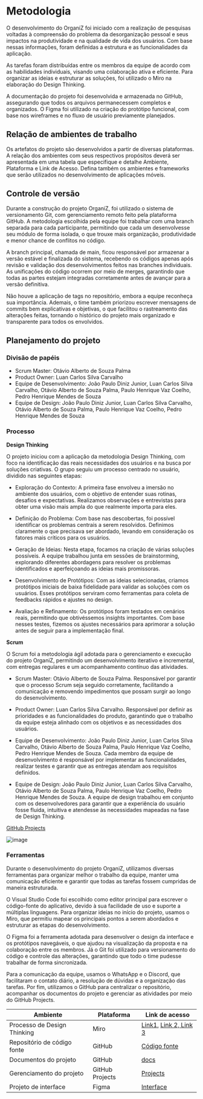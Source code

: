 
# Metodologia

O desenvolvimento do OrganiZ foi iniciado com a realização de pesquisas voltadas à compreensão do problema da desorganização pessoal e seus impactos na produtividade e na qualidade de vida dos usuários. Com base nessas informações, foram definidas a estrutura e as funcionalidades da aplicação. 

As tarefas foram distribuídas entre os membros da equipe de acordo com as habilidades individuais, visando uma colaboração ativa e eficiente. Para organizar as ideias e estruturar as soluções, foi utilizado o Miro na elaboração do Design Thinking.

A documentação do projeto foi desenvolvida e armazenada no GitHub, assegurando que todos os arquivos permanecessem completos e organizados. O Figma foi utilizado na criação do protótipo funcional, com base nos wireframes e no fluxo de usuário previamente planejados.
## Relação de ambientes de trabalho

Os artefatos do projeto são desenvolvidos a partir de diversas plataformas. A relação dos ambientes com seus respectivos propósitos deverá ser apresentada em uma tabela que especifique e detalhe Ambiente, Plataforma e Link de Acesso. Defina também os ambientes e frameworks que serão utilizados no desenvolvimento de aplicações móveis.

## Controle de versão

Durante a construção do projeto OrganiZ, foi utilizado o sistema de versionamento Git, com gerenciamento remoto feito pela plataforma GitHub. A metodologia escolhida pela equipe foi trabalhar com uma branch separada para cada participante, permitindo que cada um desenvolvesse seu módulo de forma isolada, o que trouxe mais organização, produtividade e menor chance de conflitos no código.

A branch principal, chamada de main, ficou responsável por armazenar a versão estável e finalizada do sistema, recebendo os códigos apenas após revisão e validação dos desenvolvimentos feitos nas branches individuais. As unificações do código ocorrem por meio de merges, garantindo que todas as partes estejam integradas corretamente antes de avançar para a versão definitiva.

Não houve a aplicação de tags no repositório, embora a equipe reconheça sua importância. Ademais, o time também priorizou escrever mensagens de commits bem explicativas e objetivas, o que facilitou o rastreamento das alterações feitas, tornando o histórico do projeto mais organizado e transparente para todos os envolvidos.

## Planejamento do projeto

###  Divisão de papéis


- Scrum Master: Otávio Alberto de Souza Palma
- Product Owner: Luan Carlos Silva Carvalho
- Equipe de Desenvolvimento: João Paulo Diniz Junior, Luan Carlos Silva Carvalho, Otávio Alberto de Souza Palma, Paulo Henrique Vaz Coelho, Pedro Henrique Mendes de Souza
- Equipe de Design: João Paulo Diniz Junior, Luan Carlos Silva Carvalho, Otávio Alberto de Souza Palma, Paulo Henrique Vaz Coelho, Pedro Henrique Mendes de Souza


### Processo



**Design Thinking**

O projeto iniciou com a aplicação da metodologia Design Thinking, com foco na identificação das reais necessidades dos usuários e na busca por soluções criativas. O grupo seguiu um processo centrado no usuário, dividido nas seguintes etapas:

- Exploração do Contexto: A primeira fase envolveu a imersão no ambiente dos usuários, com o objetivo de entender suas rotinas, desafios e expectativas. Realizamos observações e entrevistas para obter uma visão mais ampla do que realmente importa para eles.

- Definição do Problema: Com base nas descobertas, foi possível identificar os problemas centrais a serem resolvidos. Definimos claramente o que precisava ser abordado, levando em consideração os fatores mais críticos para os usuários.

- Geração de Ideias: Nesta etapa, focamos na criação de várias soluções possíveis. A equipe trabalhou junta em sessões de brainstorming, explorando diferentes abordagens para resolver os problemas identificados e aperfeiçoando as ideias mais promissoras.

- Desenvolvimento de Protótipos: Com as ideias selecionadas, criamos protótipos iniciais de baixa fidelidade para validar as soluções com os usuários. Esses protótipos serviram como ferramentas para coleta de feedbacks rápidos e ajustes no design.

- Avaliação e Refinamento: Os protótipos foram testados em cenários reais, permitindo que obtivéssemos insights importantes. Com base nesses testes, fizemos os ajustes necessários para aprimorar a solução antes de seguir para a implementação final.

**Scrum**

O Scrum foi a metodologia ágil adotada para o gerenciamento e execução do projeto OrganiZ, permitindo um desenvolvimento iterativo e incremental, com entregas regulares e um acompanhamento contínuo das atividades.

- Scrum Master: Otávio Alberto de Souza Palma. Responsável por garantir que o processo Scrum seja seguido corretamente, facilitando a comunicação e removendo impedimentos que possam surgir ao longo do desenvolvimento.

- Product Owner: Luan Carlos Silva Carvalho. Responsável por definir as prioridades e as funcionalidades do produto, garantindo que o trabalho da equipe esteja alinhado com os objetivos e as necessidades dos usuários.

- Equipe de Desenvolvimento: João Paulo Diniz Junior, Luan Carlos Silva Carvalho, Otávio Alberto de Souza Palma, Paulo Henrique Vaz Coelho, Pedro Henrique Mendes de Souza. Cada membro da equipe de desenvolvimento é responsável por implementar as funcionalidades, realizar testes e garantir que as entregas atendam aos requisitos definidos.

- Equipe de Design: João Paulo Diniz Junior, Luan Carlos Silva Carvalho, Otávio Alberto de Souza Palma, Paulo Henrique Vaz Coelho, Pedro Henrique Mendes de Souza. A equipe de design trabalhou em conjunto com os desenvolvedores para garantir que a experiência do usuário fosse fluida, intuitiva e atendesse às necessidades mapeadas na fase de Design Thinking.

[GitHub Projects](https://github.com/orgs/ICEI-PUC-Minas-PBE-ADS-SI/projects/53)

![image](https://github.com/user-attachments/assets/591cd633-8986-48a8-8f64-255303c84621)

 

### Ferramentas

Durante o desenvolvimento do projeto OrganiZ, utilizamos diversas ferramentas para organizar melhor o trabalho da equipe, manter uma comunicação eficiente e garantir que todas as tarefas fossem cumpridas de maneira estruturada.

O Visual Studio Code foi escolhido como editor principal para escrever o código-fonte do aplicativo, devido à sua facilidade de uso e suporte a múltiplas linguagens. Para organizar ideias no início do projeto, usamos o Miro, que permitiu mapear os principais pontos a serem abordados e estruturar as etapas do desenvolvimento.

O Figma foi a ferramenta adotada para desenvolver o design da interface e os protótipos navegáveis, o que ajudou na visualização da proposta e na colaboração entre os membros. Já o Git foi utilizado para versionamento do código e controle das alterações, garantindo que todo o time pudesse trabalhar de forma sincronizada.

Para a comunicação da equipe, usamos o WhatsApp e o Discord, que facilitaram o contato diário, a resolução de dúvidas e a organização das tarefas. Por fim, utilizamos o GitHub para centralizar o repositório, acompanhar os documentos do projeto e gerenciar as atividades por meio do GitHub Projects.


| Ambiente                            | Plataforma                         | Link de acesso                       |
|-------------------------------------|------------------------------------|--------------------------------------|
| Processo de Design Thinking         | Miro                               |[Link1,](https://miro.com/welcomeonboard/aWdHemoyUDVKK0IzVFFTaXN4VkJ1cmZNczBKTmdMWkF2L1lPMEN3NFB3eDRjWDFPUlc3a3RvK0ZkbE03S01CUnRieUY2SmhxM0FUTnBVYUJoNU9yWGtFa3R2eVE0V3k3S29iU3F1N0c4Y3JuL24vQ2V3UFNJUVFDY21rTHFqTlFBS2NFMDFkcUNFSnM0d3FEN050ekl3PT0hdjE=?share_link_id=225320206557)  [Link 2, ](https://miro.com/welcomeonboard/VEx5NEJhVC9lSU1BMjRLdFF2c0llRGhJWHRhbVpXQzcxYnlUcXArNGpYQjY1WGNLRmUrVXpEVkxEdk5TMjMzZ1IvblBqdzNYeWZnVGdubUlwVEgybFVFa3R2eVE0V3k3S29iU3F1N0c4Y3FyMHRsRm84NFEreVJwWjh3bytOT2pyVmtkMG5hNDA3dVlncnBvRVB2ZXBnPT0hdjE=?share_link_id=877291306634) [Link 3](https://miro.com/welcomeonboard/d0dKdzFtSWp1N0FHNTR0bTF3M3cyMmJTYTRReUNmVnR0T0hnREZKT0ZUMTQ0OTZ4SHkycVhrK25SSUY2eGcvYWNBNmdDU1pVbE80S1RjQVlTc29DVGtFa3R2eVE0V3k3S29iU3F1N0c4Y3Bra3AyZ0FSL2pBYlBlclZaYTl2dEVhWWluRVAxeXRuUUgwWDl3Mk1qRGVRPT0hdjE=?share_link_id=553833636177)        |
| Repositório de código fonte         | GitHub                             | [Código fonte](https://github.com/ICEI-PUC-Minas-PBE-ADS-SI/2025-1-p1-tiaw-organiz)|
| Documentos do projeto               | GitHub                             |[docs](https://github.com/ICEI-PUC-Minas-PBE-ADS-SI/2025-1-p1-tiaw-organiz/tree/main/docs)|
| Gerenciamento do projeto            | GitHub Projects                    |[Projects](https://github.com/orgs/ICEI-PUC-Minas-PBE-ADS-SI/projects/53)|
| Projeto de interface                | Figma                              |[Interface](https://www.figma.com/design/ySIDRrHpAX1edOHvrDIYEr/OrganiZ?node-id=0-1&t=wNr1G4KL92gozb10-1)|
